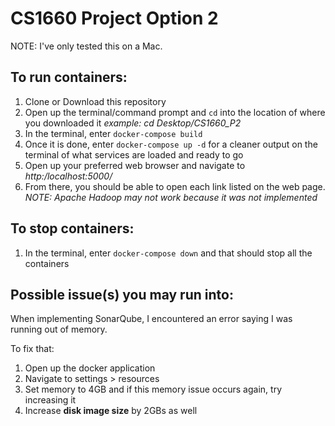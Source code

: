 # CS1660 Project Option 2

NOTE: I've only tested this on a Mac.
## To run containers:

1) Clone or Download this repository
2) Open up the terminal/command prompt and `cd` into the location of where you downloaded it _example: cd Desktop/CS1660_P2_
3) In the terminal, enter `docker-compose build`
4) Once it is done, enter `docker-compose up -d` for a cleaner output on the terminal of what services are loaded and ready to go
5) Open up your preferred web browser and navigate to _http:/localhost:5000/_
6) From there, you should be able to open each link listed on the web page. _NOTE: Apache Hadoop may not work because it was not implemented_

## To stop containers:
1) In the terminal, enter `docker-compose down` and that should stop all the containers

## Possible issue(s) you may run into:
When implementing SonarQube, I encountered an error saying I was running out of memory. 

To fix that:
1) Open up the docker application
2) Navigate to settings > resources
3) Set memory to 4GB and if this memory issue occurs again, try increasing it
4) Increase **disk image size** by 2GBs as well
